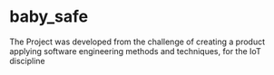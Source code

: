 # baby_safe
The Project was developed from the challenge of creating a product applying software engineering methods and techniques, for the IoT discipline
